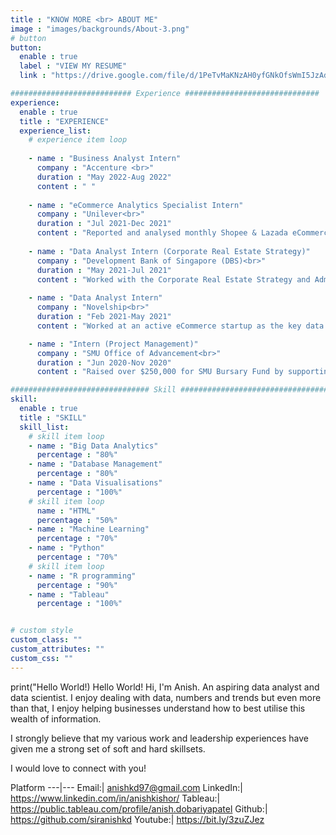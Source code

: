 ```yaml
---
title : "KNOW MORE <br> ABOUT ME"
image : "images/backgrounds/About-3.png"
# button
button:
  enable : true
  label : "VIEW MY RESUME"
  link : "https://drive.google.com/file/d/1PeTvMaKNzAH0yfGNkOfsWmI5JzAd6afz/view?usp=sharing"

########################### Experience ##############################
experience:
  enable : true
  title : "EXPERIENCE"
  experience_list:
    # experience item loop    
    
    - name : "Business Analyst Intern"
      company : "Accenture <br>"
      duration : "May 2022-Aug 2022"
      content : " "      
    
    - name : "eCommerce Analytics Specialist Intern"
      company : "Unilever<br>"
      duration : "Jul 2021-Dec 2021"
      content : "Reported and analysed monthly Shopee & Lazada eCommerce data to track sales and marketing progress. Also planned and executed a successful marketing campaign to grow subscriber base through physical sampling and other digital marketing avenues. Overall a fruitful internship in the FMCG space."
      
    - name : "Data Analyst Intern (Corporate Real Estate Strategy)"
      company : "Development Bank of Singapore (DBS)<br>"
      duration : "May 2021-Jul 2021"
      content : "Worked with the Corporate Real Estate Strategy and Administration (CRESA) team to assist the Bank with their space management data. Used analytics tools, Excel and Tableau to produce insights, develop and test hypothesis and communicate recommendations."
      
    - name : "Data Analyst Intern"
      company : "Novelship<br>"
      duration : "Feb 2021-May 2021"
      content : "Worked at an active eCommerce startup as the key data analyst collaborating cross-functionally across various teams - Product, Finance, Marketing and Business Development. Used Tableau and SQL to build and maintain automated dashboards for the company. Performed cohort analysis and analysed user behaviour and patterns to generate insights."

    - name : "Intern (Project Management)"
      company : "SMU Office of Advancement<br>"
      duration : "Jun 2020-Nov 2020"
      content : "Raised over $250,000 for SMU Bursary Fund by supporting the team in areas of planning, organising and project management. Liaised with alumni and corporations to maintain relationships. <br> Conducted exploratory data analysis (EDA) using R programming to identify ideal variables leading to higher funds raised. Communicated these findings using informative visualisations."

############################### Skill #################################
skill:
  enable : true
  title : "SKILL"
  skill_list:
    # skill item loop
    - name : "Big Data Analytics"
      percentage : "80%"
    - name : "Database Management"
      percentage : "80%"
    - name : "Data Visualisations"
      percentage : "100%"
    # skill item loop
      name : "HTML"
      percentage : "50%"
    - name : "Machine Learning"
      percentage : "70%"
    - name : "Python"
      percentage : "70%"
    # skill item loop
    - name : "R programming"
      percentage : "90%"
    - name : "Tableau"
      percentage : "100%"


# custom style
custom_class: "" 
custom_attributes: "" 
custom_css: ""
---
```

print("Hello World!)
Hello World!
Hi, I'm Anish. An aspiring data analyst and data scientist. I enjoy dealing with data, numbers and trends but even more than that, I enjoy helping businesses understand how to best utilise this wealth of information.

I strongly believe that my various work and leadership experiences have given me a strong set of soft and hard skillsets.

I would love to connect with you!

Platform ---|--- Email:| anishkd97@gmail.com
LinkedIn:| https://www.linkedin.com/in/anishkishor/
Tableau:| https://public.tableau.com/profile/anish.dobariyapatel
Github:| https://github.com/siranishkd Youtube:| https://bit.ly/3zuZJez
